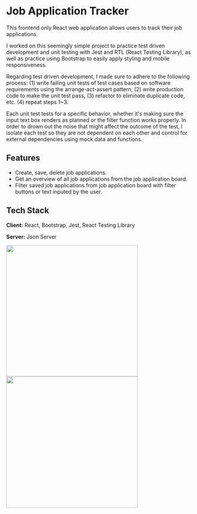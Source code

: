 
# Job Application Tracker

This frontend only React web application allows users to track their job applications.

I worked on this seemingly simple project to practice test driven development and unit testing with Jest 
and RTL (React Testing Library), as well as practice using Bootstrap to easily apply styling and mobile responsiveness.

Regarding test driven development, I made sure to adhere to the following process: 
(1) write failing unit tests of test cases based on software requirements
using the arrange-act-assert pattern, (2) write production code to make the unit test pass, (3) refactor to eliminate duplicate code, etc. (4) repeat steps 1~3.

Each unit test tests for a specific behavior, whether it's making sure the input 
text box renders as planned or the filter function works properly. In order to drown 
out the noise that might affect the outcome of the test, I isolate each test so they are 
not dependent on each other and control for external dependencies using mock data and 
functions. 






## Features

- Create, save, delete job applications.
- Get an overview of all job applications from the job application board. 
- Filter saved job applications from job application board with filter buttons or text inputed by the user.


## Tech Stack

**Client:** React, Bootstrap, Jest, React Testing Library

**Server:** Json Server

<span>
  <img src="https://user-images.githubusercontent.com/56822167/139295289-a4f8fc92-cb66-4599-a134-15f450b12cff.PNG" width="350"/>
  <img src="https://user-images.githubusercontent.com/56822167/139295297-7f176ef9-bca1-4aa0-9c37-eb0d09a238ee.PNG" width="350"/>
</span>

